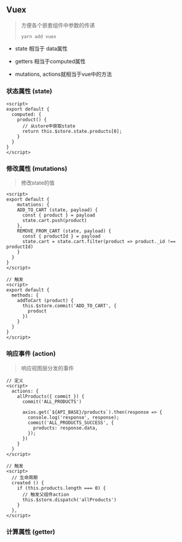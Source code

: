 <!-- 
title: 07-Vuex
sort: 
--> 

## Vuex

> 方便各个嵌套组件中参数的传递
>
> `yarn add vuex`

- state 相当于 data属性

- getters 相当于computed属性
- mutations, actions就相当于vue中的方法

### 状态属性 (state)

```vue
<script>
export default {
  computed: {
    product() {
      // 从store中获取state
      return this.$store.state.products[0];
    }
  }
}
</script>
```

### 修改属性 (mutations)

> 修改state的值

```vue
<script>
export default {
	mutations: {
    ADD_TO_CART (state, payload) {
      const { product } = payload
      state.cart.push(product)
    },
    REMOVE_FROM_CART (state, payload) {
      const { productId } = payload
      state.cart = state.cart.filter(product => product._id !== productId)
    }
  }
}
</script>

// 触发
<script>
export default {
  methods: {
    addToCart (product) {
      this.$store.commit('ADD_TO_CART', {
        product
      })
    }
  }
}
</script>
```

### 响应事件 (action)

> 响应视图层分发的事件

```vue
// 定义
<script>
  actions: {
    allProducts({ commit }) {
      commit('ALL_PRODUCTS')
  
      axios.get(`${API_BASE}/products`).then(response => {
        console.log('response', response);
        commit('ALL_PRODUCTS_SUCCESS', {
          products: response.data,
        });
      })
    }
  }
</script>

// 触发
<script>
  // 生命周期
  created () {
    if (this.products.length === 0) {
      // 触发父组件action
      this.$store.dispatch('allProducts')
    }
  },
</script>
```

### 计算属性 (getter)

```

```


